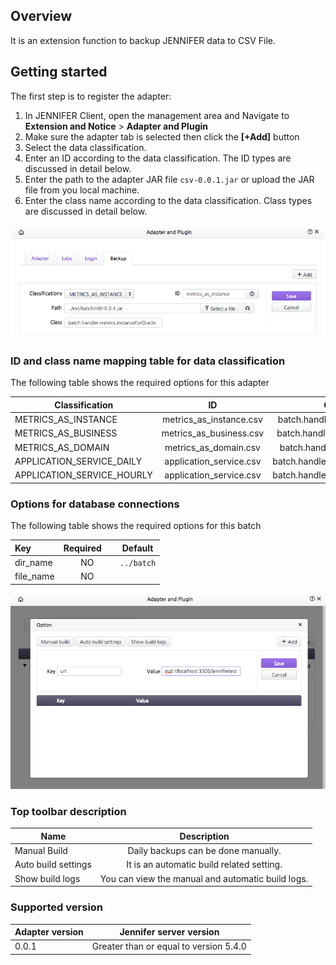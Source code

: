 ## Overview
It is an extension function to backup JENNIFER data to CSV File.


## Getting started

The first step is to register the adapter: 
1. In JENNIFER Client, open the management area and Navigate to  **Extension and Notice** > **Adapter and Plugin**
2. Make sure the adapter tab is selected then click the **[+Add]** button
3. Select the data classification.
4. Enter an ID according to the data classification. The ID types are discussed in detail below.
5. Enter the path to the adapter JAR file ``csv-0.0.1.jar`` or upload the JAR file from you local machine.
6. Enter the class name according to the data classification. Class types are discussed in detail below.
 
<img src="./res/img/view_server_batch/1.png">


### ID and class name mapping table for data classification ##

The following table shows the required options for this adapter

| Classification | ID | Class names |
| ------------- |:-------------:|:-------------:|
| METRICS_AS_INSTANCE | metrics_as_instance.csv | batch.handler.metrics.InstanceData |
| METRICS_AS_BUSINESS | metrics_as_business.csv | batch.handler.metrics.BusinessData |
| METRICS_AS_DOMAIN | metrics_as_domain.csv | batch.handler.metrics.DomainData |
| APPLICATION_SERVICE_DAILY | application_service.csv | batch.handler.service.ApplicationData |
| APPLICATION_SERVICE_HOURLY | application_service.csv | batch.handler.service.ApplicationData |


### Options for database connections ##

The following table shows the required options for this batch

| Key           | Required      | Default |
| ------------- |:-------------:|:-------------:|
| dir_name | NO | `../batch` |
| file_name | NO | |

<img src="./res/img/view_server_batch/2.png">


### Top toolbar description ##

| Name | Description |
| ------------- |:-------------:|
| Manual Build | Daily backups can be done manually. |
| Auto build settings | It is an automatic build related setting. |
| Show build logs | You can view the manual and automatic build logs. |


### Supported version ##
 
| Adapter version           | Jennifer server version |
| ------------- |:-------------:|
| 0.0.1       | Greater than or equal to version 5.4.0 |
